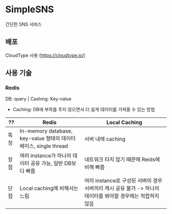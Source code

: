 # SimpleSNS
간단한 SNS 서비스 


## 배포
CloudType 사용 (https://cloudtype.io/)

## 사용 기술
### Redis
DB: query | Cashing: Key-value
- Caching: DB에 부하를 주지 않으면서 더 쉽게 데이터를 가져올 수 있는 방법

|??|Redis|Local Caching|
|---|---|---|
|특징|In-memory database, key-value 형태의 데이터베이스, single thread|서버 내에 caching|
|장점|여러 instance가 하나의 데이터 공유 가능, 일반 DB보다 빠름|네트워크 타지 않기 때문에 Reids에 비해 빠름|
|단점|Local caching에 비해서는 느림|여러 instance로 구성된 서버의 경우 서버끼리 캐시 공유 불가 -> 하나의 데이터를 봐야할 경우에는 적합하지 않음|
